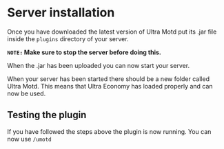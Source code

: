 # Server installation
Once you have downloaded the latest version of Ultra Motd put its .jar file inside the `plugins` directory of your server.
<br>

**`NOTE:` Make sure to stop the server before doing this.**
<br>

When the .jar has been uploaded you can now start your server.
<br>

When your server has been started there should be a new folder called Ultra Motd. This means that Ultra Economy has loaded properly and can now be used.
<br>

## Testing the plugin
If you have followed the steps above the plugin is now running. You can now use `/umotd`
<br>
